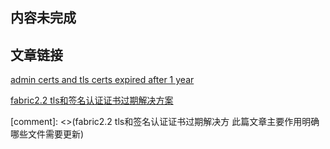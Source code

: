 ## 内容未完成

## 文章链接

[admin certs and tls certs expired after 1 year](https://jira.hyperledger.org/browse/FAB-18384)

[fabric2.2 tls和签名认证证书过期解决方案](https://blog.csdn.net/weixin_40325516/article/details/123045153)

[comment]: <>(fabric2.2 tls和签名认证证书过期解决方 此篇文章主要作用明确哪些文件需要更新)



